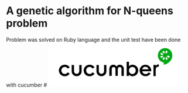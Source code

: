# A genetic algorithm for N-queens problem

Problem was solved on Ruby language and the unit test have been done with cucumber # ![Cucumber Logo](cucumber.png)
